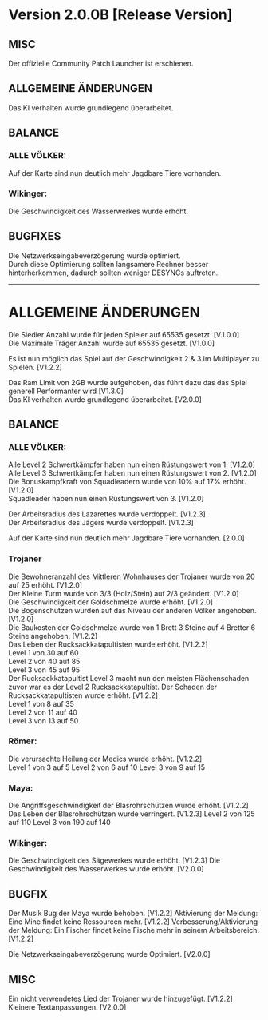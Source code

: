 # Version 2.0.0B [Release Version]

## MISC

Der offizielle Community Patch Launcher ist erschienen.  

## ALLGEMEINE ÄNDERUNGEN 

Das KI verhalten wurde grundlegend überarbeitet.  

## BALANCE

### ALLE VÖLKER:
Auf der Karte sind nun deutlich mehr Jagdbare Tiere vorhanden.  

### Wikinger:
Die Geschwindigkeit des Wasserwerkes wurde erhöht.  

## BUGFIXES

Die Netzwerkseingabeverzögerung wurde optimiert.  
Durch diese Optimierung sollten langsamere Rechner besser hinterherkommen, dadurch sollten weniger DESYNCs auftreten.  

-------------------------------------------------------------------------------------------------------------------------

# ALLGEMEINE ÄNDERUNGEN

Die Siedler Anzahl wurde für jeden Spieler auf 65535 gesetzt. [V.1.0.0]  
Die Maximale Träger Anzahl wurde auf 65535 gesetzt. [V1.0.0]  

Es ist nun möglich das Spiel auf der Geschwindigkeit 2 & 3 im Multiplayer zu Spielen. [V1.2.2]  

Das Ram Limit von 2GB wurde aufgehoben, das führt dazu das das Spiel generell Performanter wird [V1.3.0]  
Das KI verhalten wurde grundlegend überarbeitet. [V2.0.0]  


## BALANCE

### ALLE VÖLKER:
Alle Level 2 Schwertkämpfer haben nun einen Rüstungswert von 1. [V1.2.0]  
Alle Level 3 Schwertkämpfer haben nun einen Rüstungswert von 2. [V1.2.0]  
Die Bonuskampfkraft von Squadleadern wurde von 10% auf 17% erhöht. [V1.2.0]  
Squadleader haben nun einen Rüstungswert von 3. [V1.2.0]  

Der Arbeitsradius des Lazarettes wurde verdoppelt. [V1.2.3]  
Der Arbeitsradius des Jägers wurde verdoppelt. [V1.2.3]  

Auf der Karte sind nun deutlich mehr Jagdbare Tiere vorhanden. [2.0.0]  


### Trojaner
Die Bewohneranzahl des Mittleren Wohnhauses der Trojaner wurde von 20 auf 25 erhöht. [V1.2.0]  
Der Kleine Turm wurde von 3/3 (Holz/Stein) auf 2/3 geändert. [V1.2.0]  
Die Geschwindigkeit der Goldschmelze wurde erhöht. [V1.2.0]  
Die Bogenschützen wurden auf das Niveau der anderen Völker angehoben. [V1.2.0]  
Die Baukosten der Goldschmelze wurde von 1 Brett 3 Steine auf 4 Bretter 6 Steine angehoben. [V1.2.2]  
Das Leben der Rucksackkatapultisten wurde erhöht. [V1.2.2]  
    Level 1 von 30 auf 60  
    Level 2 von 40 auf 85    
    Level 3 von 45 auf 95  
Der Rucksackkatapultist Level 3 macht nun den meisten Flächenschaden zuvor war es der Level 2 Rucksackkatapultist.
Der Schaden der Rucksackkatapultisten wurde erhöht. [V1.2.2]  
    Level 1 von 8 auf 35  
    Level 2 von 11 auf 40  
    Level 3 von 13 auf 50  

### Römer:
Die verursachte Heilung der Medics wurde erhöht. [V1.2.2]  
   Level 1 von 3 auf 5
   Level 2 von 6 auf 10
   Level 3 von 9 auf 15

### Maya: 
Die Angriffsgeschwindigkeit der Blasrohrschützen wurde erhöht. [V1.2.2]
Das Leben der Blasrohrschützen wurde verringert. [V1.2.3]
    Level 2 von 125 auf 110
    Level 3 von 190 auf 140

### Wikinger:
Die Geschwindigkeit des Sägewerkes wurde erhöht. [V1.2.3]
Die Geschwindigkeit des Wasserwerkes wurde erhöht. [V2.0.0]

## BUGFIX

Der Musik Bug der Maya wurde behoben. [V1.2.2]
Aktivierung der Meldung: Eine Mine findet keine Ressourcen mehr. [V1.2.2]
Verbesserung/Aktivierung der Meldung: Ein Fischer findet keine Fische mehr in seinem Arbeitsbereich. [V1.2.2]

Die Netzwerkseingabeverzögerung wurde Optimiert. [V2.0.0]

## MISC

Ein nicht verwendetes Lied der Trojaner wurde hinzugefügt. [V1.2.2]
Kleinere Textanpassungen. [V2.0.0]

